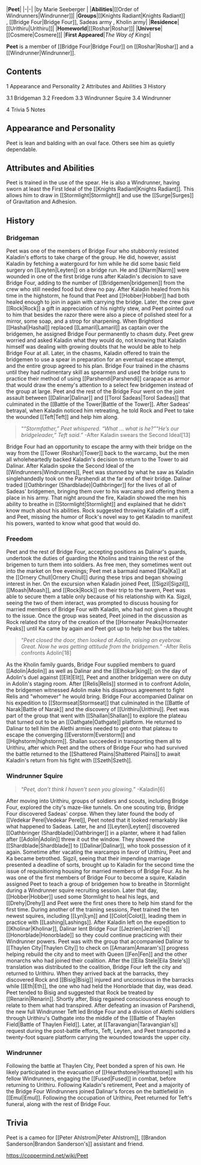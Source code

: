 |**Peet**|
|-|-|
|by  Marie Seeberger |
|**Abilities**|[[Order of Windrunners\|Windrunner]]|
|**Groups**|[[Knights Radiant\|Knights Radiant]] , [[Bridge Four\|Bridge Four]], Sadeas army , Kholin army|
|**Residence**|[[Urithiru\|Urithiru]]|
|**Homeworld**|[[Roshar\|Roshar]]|
|**Universe**|[[Cosmere\|Cosmere]]|
|**First Appeared**|*The Way of Kings*|

**Peet** is a member of [[Bridge Four\|Bridge Four]] on [[Roshar\|Roshar]] and a [[Windrunner\|Windrunner]].

## Contents

1 Appearance and Personality
2 Attributes and Abilities
3 History

3.1 Bridgeman
3.2 Freedom
3.3 Windrunner Squire
3.4 Windrunner


4 Trivia
5 Notes


## Appearance and Personality
Peet is lean and balding with an oval face. Others see him as quietly dependable.

## Attributes and Abilities
Peet is trained in the use of the spear. He is also a Windrunner, having sworn at least the First Ideal of the [[Knights Radiant\|Knights Radiant]]. This allows him to draw in [[Stormlight\|Stormlight]] and use the [[Surge\|Surges]] of Gravitation and Adhesion.

## History
### Bridgeman
Peet was one of the members of Bridge Four who stubbornly resisted Kaladin's efforts to take charge of the group. He did, however, assist Kaladin by fetching a watergourd for him while he did some basic field surgery on [[Leyten\|Leyten]] on a bridge run. He and [[Narm\|Narm]] were wounded in one of the first bridge runs after Kaladin's decision to save Bridge Four, adding to the number of [[Bridgemen\|bridgemen]] from the crew who still needed food but drew no pay.
After Kaladin healed from his time in the highstorm, he found that Peet and [[Hobber\|Hobber]] had both healed enough to join in again with carrying the bridge. Later, the crew gave [[Rock\|Rock]] a gift in appreciation of his nightly stew, and Peet pointed out to him that besides the razor there were also a piece of polished steel for a mirror, some soap, and a strop for sharpening.
When Brightlord [[Hashal\|Hashal]] replaced [[Lamaril\|Lamaril]] as captain over the bridgemen, he assigned Bridge Four permanently to chasm duty. Peet grew worried and asked Kaladin what they would do, not knowing that Kaladin himself was dealing with growing doubts that he would be able to help Bridge Four at all. Later, in the chasms, Kaladin offered to train the bridgemen to use a spear in preparation for an eventual escape attempt, and the entire group agreed to his plan.
Bridge Four trained in the chasms until they had rudimentary skill as spearmen and used the bridge runs to practice their method of using [[Parshendi\|Parshendi]] carapace as armor that would draw the enemy's attention to a select few bridgemen instead of the group at large. Peet and the rest of the Bridge Four went on the joint assault between [[Dalinar\|Dalinar]] and [[Torol Sadeas\|Torol Sadeas]] that culminated in the [[Battle of the Tower\|Battle of the Tower]]. After Sadeas' betrayal, when Kaladin noticed him retreating, he told Rock and Peet to take the wounded [[Teft\|Teft]] and help him along.

>“*“Stormfather,” Peet whispered. “What … what is he?”“He’s our bridgeleader,” Teft said.*”
\-After Kaladin swears the Second Ideal[13]

Bridge Four had an opportunity to escape the army with their bridge on the way from the [[Tower (Roshar)\|Tower]] back to the warcamp, but the men all wholeheartedly backed Kaladin's decision to return to the Tower to aid Dalinar. After Kaladin spoke the Second Ideal of the [[Windrunners\|Windrunners]], Peet was stunned by what he saw as Kaladin singlehandedly took on the Parshendi at the far end of their bridge.
Dalinar traded [[Oathbringer (Shardblade)\|Oathbringer]] for the lives of all of Sadeas' bridgemen, bringing them over to his warcamp and offering them a place in his army. That night around the fire, Kaladin showed the men his ability to breathe in [[Stormlight\|Stormlight]] and explained that he didn't know much about his abilities. Rock suggested throwing Kaladin off a cliff, and Peet, missing the humor of Rock's novel way to get Kaladin to manifest his powers, wanted to know what good that would do.

### Freedom
Peet and the rest of Bridge Four, accepting positions as Dalinar's guards, undertook the duties of guarding the Kholins and training the rest of the brigemen to turn them into soldiers. As free men, they sometimes went out into the market on free evenings; Peet met a barmaid named [[Ka\|Ka]] at the [[Ornery Chull\|Ornery Chull]] during these trips and began showing interest in her.
On the excursion when Kaladin joined Peet, [[Sigzil\|Sigzil]], [[Moash\|Moash]], and [[Rock\|Rock]] on their trip to the tavern, Peet was able to secure them a table only because of his relationship with Ka. Sigzil, seeing the two of them interact, was prompted to discuss housing for married members of Bridge Four with Kaladin, who had not given a thought to the issue. Once the group was seated, Peet joined in the discussion as Rock related the story of the creation of the [[Horneater Peaks\|Horneater Peaks]] until Ka came by again and Peet got up to help her bus the tables.

>“*Peet closed the door, then looked at Adolin, raising an eyebrow. Great. Now he was getting attitude from the bridgemen.*”
\-After Relis confronts Adolin[18]

As the Kholin family guards, Bridge Four supplied members to guard [[Adolin\|Adolin]] as well as Dalinar and the [[Elhokar\|king]]; on the day of Adolin's duel against [[Elit\|Elit]], Peet and another bridgeman were on duty in Adolin's staging room. After [[Relis\|Relis]] stormed in to confront Adolin, the bridgemen witnessed Adolin make his disastrous agreement to fight Relis and "whomever" he would bring.
Bridge Four accompanied Dalinar on his expedition to [[Stormseat\|Stormseat]] that culminated in the [[Battle of Narak\|Battle of Narak]] and the discovery of [[Urithiru\|Urithiru]]. Peet was part of the group that went with [[Shallan\|Shallan]] to explore the plateau that turned out to be an [[Oathgate\|Oathgate]] platform. He returned to Dalinar to tell him the Alethi armies needed to get onto that plateau to escape the converging [[Everstorm\|Everstorm]] and [[Highstorm\|highstorm]]. Shallan succeeded in transporting them all to Urithiru, after which Peet and the others of Bridge Four who had survived the battle returned to the [[Shattered Plains\|Shattered Plains]] to await Kaladin's return from his fight with [[Szeth\|Szeth]].

### Windrunner Squire
>“*Peet, don’t think I haven’t seen you glowing.*”
\-Kaladin[6]


After moving into Urithiru, groups of soldiers and scouts, including Bridge Four, explored the city's maze-like tunnels. On one scouting trip, Bridge Four discovered Sadeas' corpse. When they later found the body of [[Vedekar Perel\|Vedekar Perel]], Peet noted that it looked remarkably like what happened to Sadeas. Later, he and [[Leyten\|Leyten]] discovered [[Oathbringer (Shardblade)\|Oathbringer]] in a planter, where it had fallen after [[Adolin\|Adolin]] threw it out the window. They showed the [[Shardblade\|Shardblade]] to [[Dalinar\|Dalinar]], who took possession of it again.
Sometime after vacating the warcamps in favor of Urithiru, Peet and Ka became betrothed. Sigzil, seeing that their impending marriage presented a deadline of sorts, brought up to Kaladin for the second time the issue of requisitioning housing for married members of Bridge Four.
As he was one of the first members of Bridge Four to become a squire, Kaladin assigned Peet to teach a group of bridgemen how to breathe in Stormlight during a Windrunner squire recruiting session. Later that day, [[Hobber\|Hobber]] used some Stormlight to heal his legs, and [[Drehy\|Drehy]] and Peet were the first ones there to help him stand for the first time. During another of the training sessions, Peet trained the ten newest squires, including [[Lyn\|Lyn]] and [[Colot\|Colot]], leading them in practice with [[Lashing\|Lashings]]. After Kaladin left on the expedition to [[Kholinar\|Kholinar]], Dalinar lent Bridge Four [[Jezrien\|Jezrien's]] [[Honorblade\|Honorblade]] so they could continue practicing with their Windrunner powers.
Peet was with the group that accompanied Dalinar to [[Thaylen City\|Thaylen City]] to check on [[Amaram\|Amaram's]] progress helping rebuild the city and to meet with Queen [[Fen\|Fen]] and the other monarchs who had joined their coalition. After the [[Eila Stele\|Eila Stele's]] translation was distributed to the coalition, Bridge Four left the city and returned to Urithiru. When they arrived back at the barracks, they discovered Rock and [[Bisig\|Bisig]] injured and unconscious in the barracks while [[Eth\|Eth]], the one who had held the Honorblade that day, was dead. Peet tended to Bisig and suggested that Rock be treated by [[Renarin\|Renarin]]. Shortly after, Bisig regained consciousness enough to relate to them what had transpired.
After defeating an invasion of Parshendi, the new full Windrunner Teft led Bridge Four and a division of Alethi soldiers through Urithiru's Oathgate into the middle of the [[Battle of Thaylen Field\|Battle of Thaylen Field]]. Later, at [[Taravangian\|Taravangian's]] request during the post-battle efforts, Teft, Leyten, and Peet transported a twenty-foot square platform carrying the wounded towards the upper city.

### Windrunner
Following the battle at Thaylen City, Peet bonded a spren of his own. He likely participated in the evacuation of [[Hearthstone\|Hearthstone]] with his fellow Windrunners, engaging the [[Fused\|Fused]] in combat, before returning to Urithiru. Following Kaladin's retirement, Peet and a majority of the Bridge Four Windrunners joined Dalinar's forces on the battlefield in [[Emul\|Emul]]. Following the occupation of Urithiru, Peet returned for Teft's funeral, along with the rest of Bridge Four.

## Trivia
Peet is a cameo for [[Peter Ahlstrom\|Peter Ahlstrom]], [[Brandon Sanderson\|Brandon Sanderson's]] assistant and friend.


https://coppermind.net/wiki/Peet